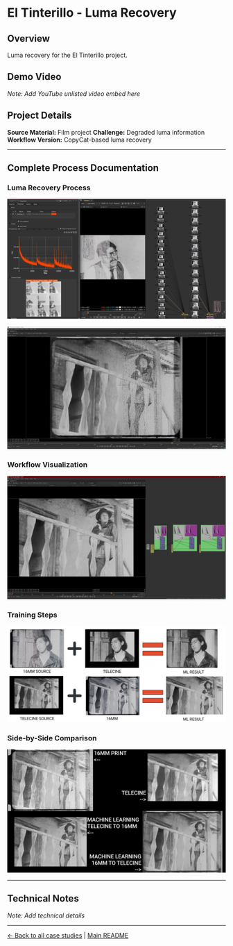 # El Tinterillo - Luma Recovery

## Overview
Luma recovery for the El Tinterillo project.

## Demo Video
*Note: Add YouTube unlisted video embed here*

## Project Details
**Source Material:** Film project
**Challenge:** Degraded luma information
**Workflow Version:** CopyCat-based luma recovery

---

## Complete Process Documentation

### Luma Recovery Process
![Tinterillo Luma Recovery v1](../images/tinterillo%20luma%20recovery%20v1.jpeg)

![Tinterillo Luma Recovery](../images/tinterillo%20luma%20recovery.jpeg)

### Workflow Visualization
![Tinterillo Luma Recovery Workflow](../images/tinterillo%20luma%20recovey%20workflow.jpeg)

### Training Steps
![Tinterillo Training Steps](../images/tinterillo%20training%20steps.jpeg)

### Side-by-Side Comparison
![Tinterillo Final Comparison](../images/tinterillo%20final%20comparison.jpeg)

---

## Technical Notes
*Note: Add technical details*

---

[← Back to all case studies](https://github.com/fabiocolor/nuke-chroma-recovery-template/blob/main/docs/case-studies.md) | [Main README](https://github.com/fabiocolor/nuke-chroma-recovery-template/blob/main/README.md)

